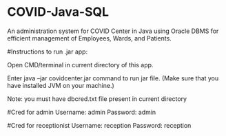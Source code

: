 # COVID-Java-SQL
An administration system for COVID Center in Java using Oracle DBMS for efficient management of Employees, Wards, and Patients.

#Instructions to run .jar app: 

Open CMD/terminal in current directory of this app. 

Enter java –jar covidcenter.jar command to run jar file. (Make sure that you have installed JVM on your machine.) 

Note: you must have dbcred.txt file present in current directory


#Cred for admin
Username: admin
Password: admin

#Cred for receptionist
Username: reception
Password: reception
